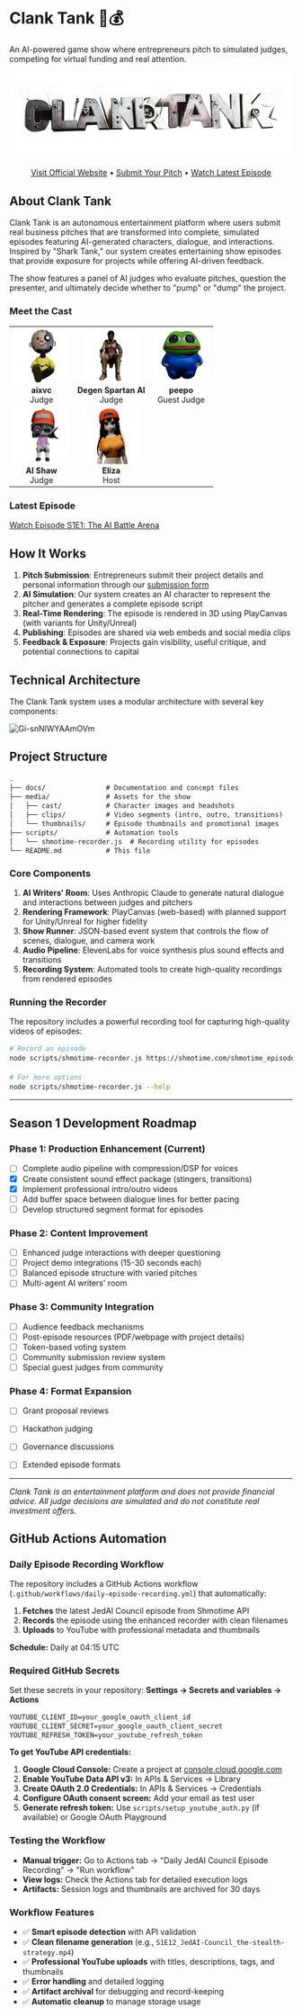 # Clank Tank 🤖💰

An AI-powered game show where entrepreneurs pitch to simulated judges, competing for virtual funding and real attention.

![Clank Tank Logo](media/logos/logo.png)
<div align="center">
  <a href="https://m3org.com/tv/" target="_blank">Visit Official Website</a> • 
  <a href="https://tally.so/r/3X8EKO" target="_blank">Submit Your Pitch</a> •
  <a href="https://www.youtube.com/watch?v=R-oObQtsksw" target="_blank">Watch Latest Episode</a>
</div>


## About Clank Tank

Clank Tank is an autonomous entertainment platform where users submit real business pitches that are transformed into complete, simulated episodes featuring AI-generated characters, dialogue, and interactions. Inspired by "Shark Tank," our system creates entertaining show episodes that provide exposure for projects while offering AI-driven feedback.

The show features a panel of AI judges who evaluate pitches, question the presenter, and ultimately decide whether to "pump" or "dump" the project.

### Meet the Cast

<div align="center">
  <table>
    <tr>
      <td align="center"><img src="media/cast/aimarc_headshot.png" width="100px" alt="aixvc"/><br /><b>aixvc</b><br />Judge</td>
      <td align="center"><img src="media/cast/spartan_headshot.png" width="100px" alt="Degen Spartan AI"/><br /><b>Degen Spartan AI</b><br />Judge</td>
      <td align="center"><img src="media/cast/peepo_headshot.png" width="100px" alt="peepo"/><br /><b>peepo</b><br />Guest Judge</td>
    </tr>
    <tr>
      <td align="center"><img src="media/cast/aishaw_headshot.png" width="100px" alt="AI Shaw"/><br /><b>AI Shaw</b><br />Judge</td>
      <td align="center"><img src="media/cast/elizahost_headshot.png" width="100px" alt="Eliza"/><br /><b>Eliza</b><br />Host</td>
      <td align="center"></td>
    </tr>
  </table>
</div>

### Latest Episode

[Watch Episode S1E1: The AI Battle Arena](https://www.youtube.com/watch?v=R-oObQtsksw&pp=0gcJCU8JAYcqIYzv)

## How It Works

1. **Pitch Submission**: Entrepreneurs submit their project details and personal information through our [submission form](https://tally.so/r/3X8EKO)
2. **AI Simulation**: Our system creates an AI character to represent the pitcher and generates a complete episode script
3. **Real-Time Rendering**: The episode is rendered in 3D using PlayCanvas (with variants for Unity/Unreal)
4. **Publishing**: Episodes are shared via web embeds and social media clips
5. **Feedback & Exposure**: Projects gain visibility, useful critique, and potential connections to capital

## Technical Architecture

The Clank Tank system uses a modular architecture with several key components:

![Gi-snNlWYAAmOVm](https://github.com/user-attachments/assets/abbfc2c9-b77f-4d59-ad84-e1ca2662abc2)


## Project Structure

```
.
├── docs/               # Documentation and concept files
├── media/              # Assets for the show
│   ├── cast/           # Character images and headshots
│   ├── clips/          # Video segments (intro, outro, transitions)
│   └── thumbnails/     # Episode thumbnails and promotional images
├── scripts/            # Automation tools
│   └── shmotime-recorder.js  # Recording utility for episodes
└── README.md           # This file
```

### Core Components

1. **AI Writers' Room**: Uses Anthropic Claude to generate natural dialogue and interactions between judges and pitchers
2. **Rendering Framework**: PlayCanvas (web-based) with planned support for Unity/Unreal for higher fidelity
3. **Show Runner**: JSON-based event system that controls the flow of scenes, dialogue, and camera work
4. **Audio Pipeline**: ElevenLabs for voice synthesis plus sound effects and transitions
5. **Recording System**: Automated tools to create high-quality recordings from rendered episodes

### Running the Recorder

The repository includes a powerful recording tool for capturing high-quality videos of episodes:

```bash
# Record an episode
node scripts/shmotime-recorder.js https://shmotime.com/shmotime_episode/your-episode-url/

# For more options
node scripts/shmotime-recorder.js --help
```

---

## Season 1 Development Roadmap

### Phase 1: Production Enhancement (Current)
- [ ] Complete audio pipeline with compression/DSP for voices
- [x] Create consistent sound effect package (stingers, transitions)
- [x] Implement professional intro/outro videos
- [ ] Add buffer space between dialogue lines for better pacing
- [ ] Develop structured segment format for episodes

### Phase 2: Content Improvement
- [ ] Enhanced judge interactions with deeper questioning
- [ ] Project demo integrations (15-30 seconds each)
- [ ] Balanced episode structure with varied pitches
- [ ] Multi-agent AI writers' room

### Phase 3: Community Integration
- [ ] Audience feedback mechanisms
- [ ] Post-episode resources (PDF/webpage with project details)
- [ ] Token-based voting system
- [ ] Community submission review system
- [ ] Special guest judges from community

### Phase 4: Format Expansion
- [ ] Grant proposal reviews
- [ ] Hackathon judging
- [ ] Governance discussions
- [ ] Extended episode formats


---

*Clank Tank is an entertainment platform and does not provide financial advice. All judge decisions are simulated and do not constitute real investment offers.*

## GitHub Actions Automation

### Daily Episode Recording Workflow

The repository includes a GitHub Actions workflow (`.github/workflows/daily-episode-recording.yml`) that automatically:

1. **Fetches** the latest JedAI Council episode from Shmotime API
2. **Records** the episode using the enhanced recorder with clean filenames
3. **Uploads** to YouTube with professional metadata and thumbnails

**Schedule:** Daily at 04:15 UTC

### Required GitHub Secrets

Set these secrets in your repository: **Settings → Secrets and variables → Actions**

```
YOUTUBE_CLIENT_ID=your_google_oauth_client_id
YOUTUBE_CLIENT_SECRET=your_google_oauth_client_secret  
YOUTUBE_REFRESH_TOKEN=your_youtube_refresh_token
```

**To get YouTube API credentials:**

1. **Google Cloud Console:** Create a project at [console.cloud.google.com](https://console.cloud.google.com)
2. **Enable YouTube Data API v3:** In APIs & Services → Library
3. **Create OAuth 2.0 Credentials:** In APIs & Services → Credentials
4. **Configure OAuth consent screen:** Add your email as test user
5. **Generate refresh token:** Use `scripts/setup_youtube_auth.py` (if available) or Google OAuth Playground

### Testing the Workflow

- **Manual trigger:** Go to Actions tab → "Daily JedAI Council Episode Recording" → "Run workflow"
- **View logs:** Check the Actions tab for detailed execution logs
- **Artifacts:** Session logs and thumbnails are archived for 30 days

### Workflow Features

- ✅ **Smart episode detection** with API validation
- ✅ **Clean filename generation** (e.g., `S1E12_JedAI-Council_the-stealth-strategy.mp4`)
- ✅ **Professional YouTube uploads** with titles, descriptions, tags, and thumbnails
- ✅ **Error handling** and detailed logging
- ✅ **Artifact archival** for debugging and record-keeping
- ✅ **Automatic cleanup** to manage storage usage
